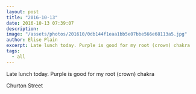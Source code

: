 ```yaml
---
layout: post
title: "2016-10-13"
date: 2016-10-13 07:39:07
description: 
image: "/assets/photos/201610/0db144f1eaa1bb5e07bbe566e68113a5.jpg"
author: Elise Plain
excerpt: Late lunch today. Purple is good for my root (crown) chakra
tags: 
  - all
---
```


Late lunch today. Purple is good for my root (crown) chakra
<p></p>
Churton Street